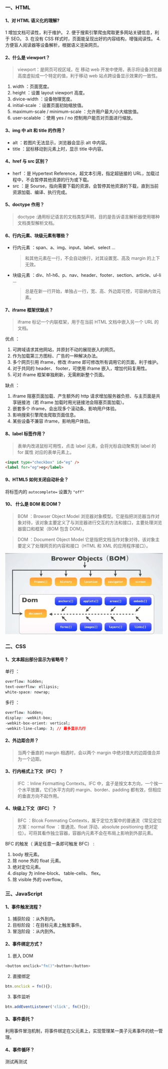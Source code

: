 ### 一、HTML

#### 1、对 HTML 语义化的理解?

1 增加文档可读性，利于维护。 2. 便于搜索引擎爬虫爬取更多网站关键信息，利于 SEO。 3. 在没有 CSS 样式时，页面能呈现出好的内容结构，增强阅读性。 4. 方便盲人阅读器等设备解析，根据语义渲染网页。

#### 2、什么是 viewport？

> viewport：是网页可视区域，在 移动 web 开发中使用，表示将设备浏览器高度虚拟成一个特定的值，利于移动 web 站点跨设备显示效果的一致性。

1. width ：页面宽度。
2. height ：设置 layout viewport 高度。
3. divice-width ：设备物理宽度。
4. initial-scale ：设置页面初始缩放值。
5. maximum-scale / minimum-scale ：允许用户最大/小大缩放值。
6. user-scalable ：使用 yes / no 控制用户能否对页面进行缩放。

#### 3、img 中 alt 和 title 的作用？

- alt ：若图片无法显示，浏览器会显示 alt 中内容。
- title ：鼠标移动到元素上时，显示 title 中内容。

#### 4、href 与 src 区别？

- herf ：是 Hypertext Reference，超文本引用，指定超链接的 URL，加载过程中，不会暂停其他资源的行为或下载。
- src ：是 Sourse，指向需要下载的资源，会暂停其他资源的下载，直到当前资源加载、编译、执行完成。

#### 5、doctype 作用？

> doctype :通用标记语言的文档类型声明，目的是告诉语言解析器使用哪种文档类型解析文档。

#### 6、行内元素、块级元素有哪些？

- 行内元素 ：span、a、img、input、label、select ...
  > 和其他元素在一行，不会自动换行，对其设置宽、高及 margin 的上下 无效。
- 块级元素 ：div、h1-h6、p、nav、header、footer、section、article、ul-li ...
  > 总是在新一行开始，单独占一行，宽、高、外边距可控，可容纳内敛元素。

#### 7、iframe 框架优缺点？

> iframe 标记一个内联框架，用于在当前 HTML 文档中嵌入另一个 URL 的文档。

优点 ：

1. 可跨域请求其他网站，并原封不动的展现嵌入的网页。
2. 作为加载第三方图标、广告的一种解决办法。
3. 多个网页引用 iframe，修改 iframe 即可修改所有调用它的页面，利于维护。
4. 对于共同的 header、 footer，可使用 iframe 嵌入，增加代码复用性。
5. 可对 iframe 框架单独刷新，无需刷新整个页面。

缺点 ：

1. iframe 阻塞页面加载、产生额外的 http 请求增加服务器负担、与主页面是共享链接池（若 iframe 加载时用光链接池会阻塞页面加载）。
2. 嵌套多个 iframe，会出现多个滚动条，影响用户体验。
3. 影响搜索引擎爬虫爬取页面信息。
4. 某些设备不兼容 iframe，影响用户体验。

#### 8、label 标签作用？

> 表单内改进鼠标可用性，点击 label 元素，会将光标自动聚焦到 label 的 for 属性 对应的表单元素上。

```HTML
<input type="checkbox" id="eg" />
<label for="eg">eg</label>
```

#### 9、HTML5 如何关闭自动补全？

将标签内的 `autocomplete=` 设置为 `"off"`

#### 10、 什么是 BOM 和 DOM？

> BOM ：Browser Object Model 浏览器对象模型。它是指把浏览器当作对象对待，该对象主要定义了与浏览器进行交互的方法和接口，主要处理浏览器窗口和框架（BOM 包含 DOM）。

> DOM ：Document Object Model 它是指把文档当作对象对待，该对象主要定义了处理网页的内容和接口（HTML 和 XML 的应用程序接口）。

<center>

![](BOM&DOM.png "BOM和DOM关系")

</center>

### 二、CSS

#### 1、文本超出部分显示为省略号？

单行 ：

```css
overflow: hidden;
text-overflow: ellipsis;
white-space: nowrap;
```

多行 ：

```css
overflow: hidden;
display: -webkit-box;
-webkit-box-orient: vertical;
-webkit-line-clamp: 3; // 最多显示几行
```

#### 2、外边距合并？

> 当两个垂直的 margin 相遇时，会以两个 margin 中绝对值大的边距值合并为一个边距。

#### 3、行内格式上下文（IFC）？

> IFC ：Inline Formatting Contexts。IFC 中，盒子是按文本方向，一个挨一个水平放置，它们水平方向的 margin、border、padding 都有效，但相应的垂直方向不起作用。

#### 4、块级上下文（BFC）？

> BFC ：Blcok Fommating Contexts，属于定位方案中的普通流（常见定位方案：normal flow ：普通流、float 浮动、absolute positioning 绝对定位）。可将其看作独立容器，容器内元素不会在布局上影响到外部元素。

BFC 的触发（ 满足任意一条即可触发 BFC） :

1. body 根元素。
2. 除 none 外的 float 元素。
3. 绝对定位元素。
4. display 为 inline-block、 table-cells、 flex。
5. 除 visible 外的 overflow。

### 三、JavaScript

#### 1、事件触发流程？

1. 捕获阶段 ：从外到内。
2. 目标阶段 ：在目标元素上触发事件。
3. 冒泡阶段 ：从内到外。

#### 2、事件绑定方式？

1. 嵌入 DOM

```js
<button onclick="fn()">button</button>
```

2. 直接绑定

```js
btn.onclick = fn(){};
```

3. 事件监听

```js
btn.addEventListener('click', fn(){});
```

#### 3、事件委托？

利用事件冒泡机制，将事件绑定在父元素上，实现管理某一类子元素事件的统一管理。

#### 4、事件循环？

测试再测试
